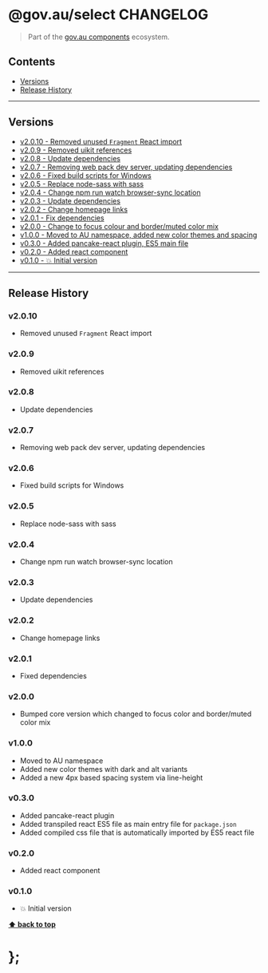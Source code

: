 @gov.au/select CHANGELOG
======================

> Part of the [gov.au components](https://github.com/govau/design-system-components/) ecosystem.


## Contents

* [Versions](#install)
* [Release History](#release-history)


----------------------------------------------------------------------------------------------------------------------------------------------------------------


## Versions

* [v2.0.10 - Removed unused `Fragment` React import](#v2010)
* [v2.0.9 - Removed uikit references](#v209)
* [v2.0.8 - Update dependencies](#v208)
* [v2.0.7 - Removing web pack dev server, updating dependencies](#v207)
* [v2.0.6 - Fixed build scripts for Windows](#v206)
* [v2.0.5 - Replace node-sass with sass](#v205)
* [v2.0.4 - Change npm run watch browser-sync location](#v204)
* [v2.0.3 - Update dependencies](#v203)
* [v2.0.2 - Change homepage links](#v202)
* [v2.0.1 - Fix dependencies](#v201)
* [v2.0.0 - Change to focus colour and border/muted color mix](#v200)
* [v1.0.0 - Moved to AU namespace, added new color themes and spacing](#v100)
* [v0.3.0 - Added pancake-react plugin, ES5 main file](#v030)
* [v0.2.0 - Added react component](#v020)
* [v0.1.0 - 💥 Initial version](#v010)


----------------------------------------------------------------------------------------------------------------------------------------------------------------


## Release History

### v2.0.10

- Removed unused `Fragment` React import


### v2.0.9

- Removed uikit references


### v2.0.8

- Update dependencies


### v2.0.7

- Removing web pack dev server, updating dependencies


### v2.0.6

- Fixed build scripts for Windows


### v2.0.5

- Replace node-sass with sass


### v2.0.4

- Change npm run watch browser-sync location


### v2.0.3

- Update dependencies


### v2.0.2

- Change homepage links


### v2.0.1

- Fixed dependencies


### v2.0.0

- Bumped core version which changed to focus color and border/muted color mix


### v1.0.0

- Moved to AU namespace
- Added new color themes with dark and alt variants
- Added a new 4px based spacing system via line-height


### v0.3.0

- Added pancake-react plugin
- Added transpiled react ES5 file as main entry file for `package.json`
- Added compiled css file that is automatically imported by ES5 react file


### v0.2.0

- Added react component


### v0.1.0

- 💥 Initial version


**[⬆ back to top](#contents)**


# };
